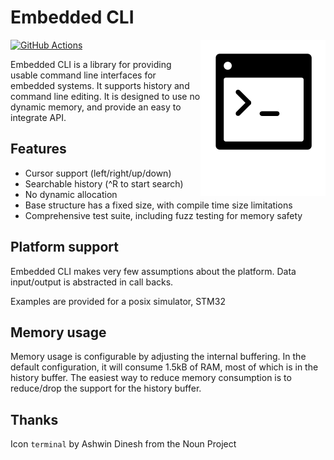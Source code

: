 # Embedded CLI

<img src="embedded_cli_logo.svg" alt="Embedded CLI Logo" width="200" align="right"/>

[![GitHub Actions](https://github.com/AndreRenaud/EmbeddedCLI/workflows/Build%20and%20Test/badge.svg)](https://github.com/AndreRenaud/EmbeddedCLI/actions)


Embedded CLI is a library for providing usable command line interfaces for embedded systems. It supports history and command line editing. It is designed to use no dynamic memory, and provide an easy to integrate API.

## Features
* Cursor support (left/right/up/down)
* Searchable history (^R to start search)
* No dynamic allocation
 * Base structure has a fixed size, with compile time size limitations
* Comprehensive test suite, including fuzz testing for memory safety

## Platform support
Embedded CLI makes very few assumptions about the platform. Data input/output is abstracted in call backs.

Examples are provided for a posix simulator, STM32

## Memory usage
Memory usage is configurable by adjusting the internal buffering. In the default configuration, it will consume 1.5kB of RAM, most of which is in the history buffer. The easiest way to reduce memory consumption is to reduce/drop the support for the history buffer.

## Thanks
Icon `terminal` by Ashwin Dinesh from the Noun Project

